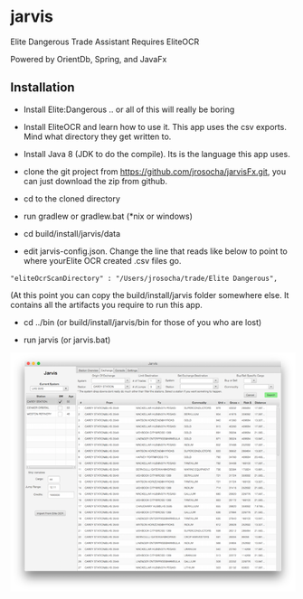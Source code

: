 # jarvis
Elite Dangerous Trade Assistant 
Requires EliteOCR

Powered by OrientDb, Spring, and JavaFx

## Installation
* Install Elite:Dangerous .. or all of this will really be boring
* Install EliteOCR and learn how to use it. This app uses the csv exports. Mind what directory they get written to.

* Install Java 8 (JDK to do the compile). Its is the language this app uses.

* clone the git project from https://github.com/jrosocha/jarvisFx.git, you can just download the zip from github.
* cd to the cloned directory
* run gradlew or gradlew.bat (*nix or windows)

* cd build/install/jarvis/data
* edit jarvis-config.json. Change the line that reads like below to point to where yourElite OCR created .csv files go.
```
"eliteOcrScanDirectory" : "/Users/jrosocha/trade/Elite Dangerous",
```

(At this point you can copy the build/install/jarvis folder somewhere else. It contains all the artifacts you require to run this app.

* cd ../bin (or build/install/jarvis/bin for those of you who are lost)

* run jarvis (or jarvis.bat)

![Basic Exchange](jarvis-basic-exchange.png "A basic from station to somewhere close exchange")


